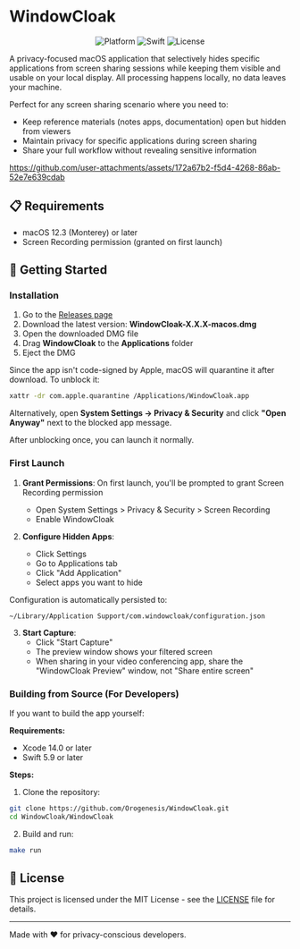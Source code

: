 # WindowCloak

<div align="center">
  <img src="https://img.shields.io/badge/platform-macOS%2012.3+-blue.svg" alt="Platform">
  <img src="https://img.shields.io/badge/Swift-5.9+-orange.svg" alt="Swift">
  <img src="https://img.shields.io/badge/license-MIT-green.svg" alt="License">
</div>

A privacy-focused macOS application that selectively hides specific applications from screen sharing sessions while keeping them visible and usable on your local display. All processing happens locally, no data leaves your machine.

Perfect for any screen sharing scenario where you need to:
- Keep reference materials (notes apps, documentation) open but hidden from viewers
- Maintain privacy for specific applications during screen sharing
- Share your full workflow without revealing sensitive information

https://github.com/user-attachments/assets/172a67b2-f5d4-4268-86ab-52e7e639cdab

## 📋 Requirements

- macOS 12.3 (Monterey) or later
- Screen Recording permission (granted on first launch)

## 🚀 Getting Started

### Installation

1. Go to the [Releases page](https://github.com/Orogenesis/WindowCloak/releases)
2. Download the latest version: **WindowCloak-X.X.X-macos.dmg**
3. Open the downloaded DMG file
4. Drag **WindowCloak** to the **Applications** folder
5. Eject the DMG

Since the app isn't code-signed by Apple, macOS will quarantine it after download. To unblock it:

```bash
xattr -dr com.apple.quarantine /Applications/WindowCloak.app
```

Alternatively, open **System Settings → Privacy & Security** and click **"Open Anyway"** next to the blocked app message.

After unblocking once, you can launch it normally.

### First Launch

1. **Grant Permissions**: On first launch, you'll be prompted to grant Screen Recording permission
   - Open System Settings > Privacy & Security > Screen Recording
   - Enable WindowCloak

2. **Configure Hidden Apps**:
   - Click Settings
   - Go to Applications tab
   - Click "Add Application"
   - Select apps you want to hide

Configuration is automatically persisted to:
```
~/Library/Application Support/com.windowcloak/configuration.json
```

3. **Start Capture**:
   - Click "Start Capture"
   - The preview window shows your filtered screen
   - When sharing in your video conferencing app, share the "WindowCloak Preview" window, not "Share entire screen"

### Building from Source (For Developers)

If you want to build the app yourself:

**Requirements:**
- Xcode 14.0 or later
- Swift 5.9 or later

**Steps:**

1. Clone the repository:
```bash
git clone https://github.com/Orogenesis/WindowCloak.git
cd WindowCloak/WindowCloak
```

2. Build and run:
```bash
make run
```

## 📝 License

This project is licensed under the MIT License - see the [LICENSE](LICENSE) file for details.

---

Made with ❤️ for privacy-conscious developers.
